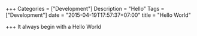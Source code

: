 +++
Categories = ["Development"]
Description = "Hello"
Tags = ["Development"]
date = "2015-04-19T17:57:37+07:00"
title = "Hello World"

+++
It always begin with a Hello World
